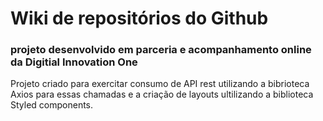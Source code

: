 # Wiki de repositórios do Github

### projeto desenvolvido em parceria e acompanhamento online da Digitial Innovation One

Projeto criado para exercitar consumo de API rest utilizando
a bibrioteca Axios para essas chamadas e a criação de layouts ultilizando a biblioteca Styled components.

